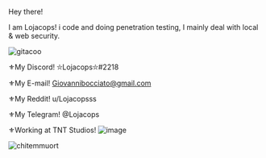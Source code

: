 Hey there! 

I am Lojacops! i code and doing penetration testing, I mainly deal with local & web security.

![gitacoo](https://user-images.githubusercontent.com/68278515/126864699-7d976d33-7131-445e-9783-db6b22370f16.png)

⚜My Discord! ⛥Lojacops⛥#2218

⚜My E-mail! Giovannibocciato@gmail.com

⚜My Reddit! u/Lojacopsss

⚜My Telegram! @Lojacops

⚜Working at TNT Studios! ![image](https://user-images.githubusercontent.com/68278515/114585830-56c06e80-9c84-11eb-8603-83012fbfe189.png)

![chitemmuort](https://github-readme-stats.vercel.app/api?username=Lojacops&show_icons=true&theme=merko)


